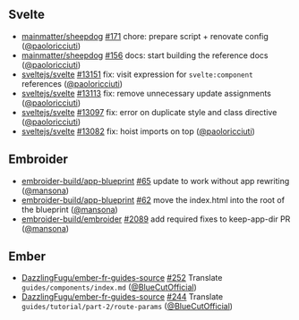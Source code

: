 ## Svelte

- [mainmatter/sheepdog] [#171](https://github.com/mainmatter/sheepdog/pull/171) chore: prepare script + renovate config ([@paoloricciuti])
- [mainmatter/sheepdog] [#156](https://github.com/mainmatter/sheepdog/pull/156) docs: start building the reference docs ([@paoloricciuti])
- [sveltejs/svelte] [#13151](https://github.com/sveltejs/svelte/pull/13151) fix: visit expression for `svelte:component` references ([@paoloricciuti])
- [sveltejs/svelte] [#13113](https://github.com/sveltejs/svelte/pull/13113) fix: remove unnecessary update assignments ([@paoloricciuti])
- [sveltejs/svelte] [#13097](https://github.com/sveltejs/svelte/pull/13097) fix: error on duplicate style and class directive ([@paoloricciuti])
- [sveltejs/svelte] [#13082](https://github.com/sveltejs/svelte/pull/13082) fix: hoist imports on top ([@paoloricciuti])

## Embroider

- [embroider-build/app-blueprint] [#65](https://github.com/embroider-build/app-blueprint/pull/65) update to work without app rewriting ([@mansona])
- [embroider-build/app-blueprint] [#62](https://github.com/embroider-build/app-blueprint/pull/62) move the index.html into the root of the blueprint ([@mansona])
- [embroider-build/embroider] [#2089](https://github.com/embroider-build/embroider/pull/2089) add required fixes to keep-app-dir PR ([@mansona])

## Ember

- [DazzlingFugu/ember-fr-guides-source] [#252](https://github.com/DazzlingFugu/ember-fr-guides-source/pull/252) Translate `guides/components/index.md` ([@BlueCutOfficial])
- [DazzlingFugu/ember-fr-guides-source] [#244](https://github.com/DazzlingFugu/ember-fr-guides-source/pull/244) Translate `guides/tutorial/part-2/route-params` ([@BlueCutOfficial])

[@BlueCutOfficial]: https://github.com/BlueCutOfficial
[@mansona]: https://github.com/mansona
[@paoloricciuti]: https://github.com/paoloricciuti
[DazzlingFugu/ember-fr-guides-source]: https://github.com/DazzlingFugu/ember-fr-guides-source
[embroider-build/app-blueprint]: https://github.com/embroider-build/app-blueprint
[embroider-build/embroider]: https://github.com/embroider-build/embroider
[mainmatter/sheepdog]: https://github.com/mainmatter/sheepdog
[sveltejs/svelte]: https://github.com/sveltejs/svelte
